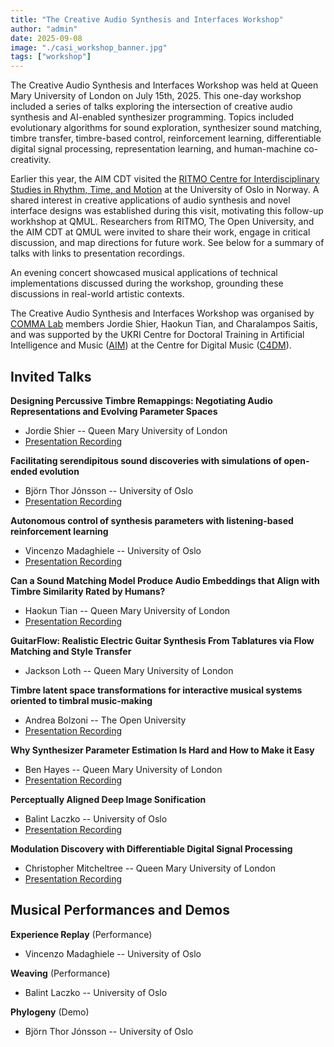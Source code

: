 ```yaml
---
title: "The Creative Audio Synthesis and Interfaces Workshop"
author: "admin"
date: 2025-09-08
image: "./casi_workshop_banner.jpg"
tags: ["workshop"]
---
```


The Creative Audio Synthesis and Interfaces Workshop was held at Queen Mary University of London on July 15th, 2025.
This one-day workshop included a series of talks exploring the intersection of creative audio synthesis and AI-enabled synthesizer programming. 
Topics included evolutionary algorithms for sound exploration, synthesizer sound matching, timbre transfer, timbre-based control, reinforcement learning, differentiable digital signal processing, representation learning, and human-machine co-creativity.

Earlier this year, the AIM CDT visited the [RITMO Centre for Interdisciplinary Studies in Rhythm, Time, and Motion](https://www.uio.no/ritmo/english/) at the University of Oslo in Norway.
A shared interest in creative applications of audio synthesis and novel interface designs was established during this visit, motivating this follow-up workhshop at QMUL.
Researchers from RITMO, The Open University, and the AIM CDT at QMUL were invited to
share their work, engage in critical discussion, and map directions for
future work. See below for a summary of talks with links to presentation recordings.

An evening concert showcased musical applications of technical implementations discussed during the workshop, grounding these discussions in real-world artistic contexts.

The Creative Audio Synthesis and Interfaces Workshop was organised by [COMMA Lab](https://comma.eecs.qmul.ac.uk/) members Jordie Shier, Haokun Tian, and Charalampos Saitis, and was supported by the UKRI Centre for Doctoral Training in Artificial Intelligence and Music ([AIM](https://www.aim.qmul.ac.uk/)) at the Centre for Digital Music ([C4DM](https://www.c4dm.eecs.qmul.ac.uk/)).

## Invited Talks

**Designing Percussive Timbre Remappings: Negotiating Audio Representations and Evolving Parameter Spaces**
- Jordie Shier -- Queen Mary University of London
- [Presentation Recording](https://youtu.be/mGyH5BDdodg?si=AFsRLDCw1sql1eYN)

**Facilitating serendipitous sound discoveries with simulations of open-ended evolution**
- Björn Thor Jónsson -- University of Oslo
- [Presentation Recording](https://youtu.be/JxIxnb9N7lA?si=kxZCpAyTVdNSwfQg)

**Autonomous control of synthesis parameters with listening-based reinforcement learning**
- Vincenzo Madaghiele -- University of Oslo
- [Presentation Recording](https://youtu.be/HF5Ndg9xzp4?si=dxksbmliQuFDGU_I)

**Can a Sound Matching Model Produce Audio Embeddings that Align with Timbre Similarity Rated by Humans?**
- Haokun Tian -- Queen Mary University of London
- [Presentation Recording](https://youtu.be/2_09HMEpYhc?si=meUBuTf0Nr0XEyfO)

**GuitarFlow: Realistic Electric Guitar Synthesis From Tablatures via Flow Matching and Style Transfer**
- Jackson Loth -- Queen Mary University of London

**Timbre latent space transformations for interactive musical systems oriented to timbral music-making**
- Andrea Bolzoni -- The Open University
- [Presentation Recording](https://youtu.be/SXxv9hhxPIw?si=sW_ESTWADjNGR_hi)

**Why Synthesizer Parameter Estimation Is Hard and How to Make it Easy**
- Ben Hayes -- Queen Mary University of London
- [Presentation Recording](https://youtu.be/yYcm6kvvDzE?si=YT7eu_8X-Gwz38hw)

**Perceptually Aligned Deep Image Sonification**
- Balint Laczko -- University of Oslo
- [Presentation Recording](https://youtu.be/HQ1-_8tzmSk?si=HXTNrTYU6tJHR1zJ)

**Modulation Discovery with Differentiable Digital Signal Processing**
- Christopher Mitcheltree -- Queen Mary University of London
- [Presentation Recording](https://youtu.be/6BS8-_Glbdo?si=ldTHfRIDP7KeFDhd)


## Musical Performances and Demos

**Experience Replay** (Performance)
- Vincenzo Madaghiele -- University of Oslo

**Weaving** (Performance)
- Balint Laczko -- University of Oslo

**Phylogeny** (Demo)
- Björn Thor Jónsson -- University of Oslo
